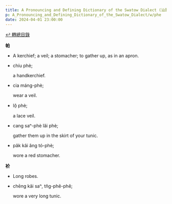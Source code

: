 ```yaml
---
title: A Pronouncing and Defining Dictionary of the Swatow Dialect (汕頭方言音義字典) / phe
p: A_Pronouncing_and_Defining_Dictionary_of_the_Swatow_Dialect/w/phe
date: 2024-04-01 23:00:00
---
```


[↩️ 轉總目錄](/A_Pronouncing_and_Defining_Dictionary_of_the_Swatow_Dialect)


**帕**
- A kerchief; a veil; a stomacher; to gather up, as in an apron.

- chíu phè;

  a handkerchief.

- cia máng-phè;

  wear a veil.

- lô̤ phè;

  a lace veil.

- cang saⁿ-phè lâi phè;

  gather them up in the skirt of your tunic.

- pâk kâi âng tó-phè;

  wore a red stomacher.

**衸**
- Long robes.

- chēng kâi saⁿ, tn̂g-phĕ-phĕ;

  wore a very long tunic.